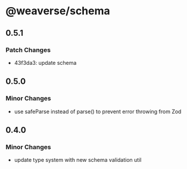# @weaverse/schema

## 0.5.1

### Patch Changes

- 43f3da3: update schema

## 0.5.0

### Minor Changes

- use safeParse instead of parse() to prevent error throwing from Zod

## 0.4.0

### Minor Changes

- update type system with new schema validation util
